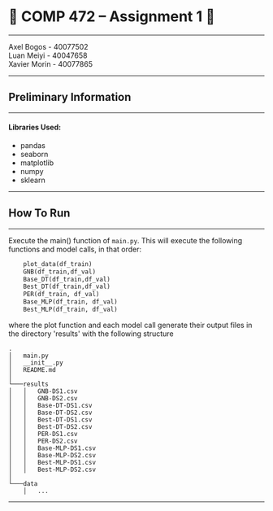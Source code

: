# :beers: COMP 472 – Assignment 1 :tiger:

---

Axel Bogos - 40077502 <br>
Luan Meiyi - 40047658 <br>
Xavier Morin - 40077865

---

## Preliminary Information

---
#### Libraries Used:
* pandas
* seaborn
* matplotlib
* numpy
* sklearn 
---

## How To Run 

---

Execute the main() function of ```main.py```. This will execute the following functions and model calls, in that order: 
```python
    plot_data(df_train)
    GNB(df_train,df_val)
    Base_DT(df_train,df_val)
    Best_DT(df_train,df_val)
    PER(df_train, df_val)
    Base_MLP(df_train, df_val)
    Best_MLP(df_train, df_val)
```
where the plot function and each model call generate their output files in the directory 'results' with the following structure
```
.
│   main.py
│   __init__.py    
│   README.md
│
└───results
│   │   GNB-DS1.csv
│   │   GNB-DS2.csv
│   │   Base-DT-DS1.csv
│   │   Base-DT-DS2.csv
│   │   Best-DT-DS1.csv
│   │   Best-DT-DS2.csv
│   │   PER-DS1.csv
│   │   PER-DS2.csv
│   │   Base-MLP-DS1.csv
│   │   Base-MLP-DS2.csv
│   │   Best-MLP-DS1.csv
│   │   Best-MLP-DS2.csv
│   
└───data
    │   ...
```
---
